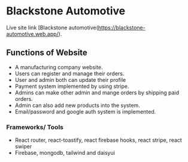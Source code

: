 # Blackstone Automotive

Live site link [Blackstone automotive(https://blackstone-automotive.web.app/).

## Functions of Website
- A manufacturing company website.
- Users can register and manage their orders.
- User and admin both can update their profile
- Payment system implemented by using stripe.
- Admins can make other admin and mange orders by shipping paid orders.
- Admin can also add new products into the system.
- Email/password and google auth system is implemented.

### Frameworks/ Tools
-  React router,   react-toastify, react firebase hooks, react stripe, react swiper
-  Firebase, mongodb, tailwind and daisyui


